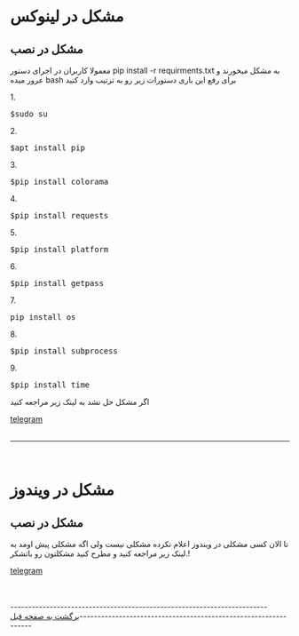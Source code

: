 <body>
<h1>مشکل در لینوکس</h1>
  <h2>مشکل در نصب</h2>
  <p>معمولا کاربران در اجرای دستور pip install -r requirments.txt به مشکل میخورند و عرور میده bash برای رفع این باری دستورات زیر رو به ترتیب وارد کنید</p>
  <p>1.</p>
  <pre>$sudo su</pre>
  <p>2.</p>
  <pre>$apt install pip</pre>
  <p>3.</p>
  <pre>$pip install colorama</pre>
  <p>4.</p>
  <pre>$pip install requests</pre>
  <p>5.</p>
  <pre>$pip install platform</pre>
  <p>6.</p>
  <pre>$pip install getpass</pre>
  <p>7.</p>
  <pre>pip install os</pre>
  <p>8.</p>
  <pre>$pip install subprocess</pre>
  <p>9.</p>
  <pre>$pip install time</pre>
 
<p>اگر مشکل حل نشد به لینک زیر مراجعه کنید</p>
<a href='https://telegram.me/Telogapbot?start=sc-P9DA798'>telegram</a>
  <br>
  <br>
  <hr>
  <br>
<h1>مشکل در ویندوز</h1>
<h2>مشکل در نصب</h2>
<p>تا الان کسی مشکلی در ویندوز اعلام نکرده مشکلی نیست ولی اگه مشکلی پیش اومد به لینک زیر مراجعه کنید و مطرح کنید مشکلتون رو باتشکر.!</p>
<a href='https://telegram.me/Telogapbot?start=sc-P9DA798'>telegram</a>
<br>
<br>
  
  <br>
  <p>------------------------------------------------------------------------<a href='https://github.com/AliofficialIR/sms-Bomber-ir'>برگشت به صفحه قبل</a>----------------------------------------------------------------</p>
<br>
</body>
  
